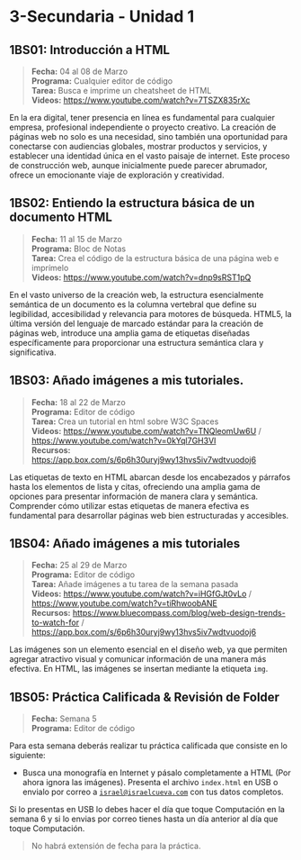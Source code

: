 # 3-Secundaria - Unidad 1

## 1BS01: Introducción a HTML

> <i class="bi bi-calendar"></i> **Fecha:** 04 al 08 de Marzo<br><i class="bi bi-laptop"></i> **Programa:** Cualquier editor de código <br><i class="bi bi-clipboard-check"></i> **Tarea:** Busca e imprime un cheatsheet de HTML <br><i class="bi bi-youtube txt-red"></i> **Videos:** https://www.youtube.com/watch?v=7TSZX835rXc

En la era digital, tener presencia en línea es fundamental para cualquier empresa, profesional independiente o proyecto creativo. La creación de páginas web no solo es una necesidad, sino también una oportunidad para conectarse con audiencias globales, mostrar productos y servicios, y establecer una identidad única en el vasto paisaje de internet. Este proceso de construcción web, aunque inicialmente puede parecer abrumador, ofrece un emocionante viaje de exploración y creatividad.

## 1BS02: Entiendo la estructura básica de un documento HTML

> <i class="bi bi-calendar"></i> **Fecha:** 11 al 15 de Marzo<br><i class="bi bi-laptop"></i> **Programa:** Bloc de Notas <br><i class="bi bi-clipboard-check"></i> **Tarea:** Crea el código de la estructura básica de una página web e imprímelo <br><i class="bi bi-youtube txt-red"></i> **Videos:** https://www.youtube.com/watch?v=dnp9sRST1pQ

En el vasto universo de la creación web, la estructura esencialmente semántica de un documento es la columna vertebral que define su legibilidad, accesibilidad y relevancia para motores de búsqueda. HTML5, la última versión del lenguaje de marcado estándar para la creación de páginas web, introduce una amplia gama de etiquetas diseñadas específicamente para proporcionar una estructura semántica clara y significativa.

## 1BS03: Añado imágenes a mis tutoriales.

> <i class="bi bi-calendar"></i> **Fecha:** 18 al 22 de Marzo<br><i class="bi bi-laptop"></i> **Programa:** Editor de código <br><i class="bi bi-clipboard-check"></i> **Tarea:** Crea un tutorial en html sobre W3C Spaces<br><i class="bi bi-youtube txt-red"></i> **Videos:** https://www.youtube.com/watch?v=TNQleomUw6U / https://www.youtube.com/watch?v=0kYql7GH3VI<br><i class="bi bi-files"></i> **Recursos:** https://app.box.com/s/6p6h30uryj9wy13hvs5iv7wdtvuodoj6

Las etiquetas de texto en HTML abarcan desde los encabezados y párrafos hasta los elementos de lista y citas, ofreciendo una amplia gama de opciones para presentar información de manera clara y semántica. Comprender cómo utilizar estas etiquetas de manera efectiva es fundamental para desarrollar páginas web bien estructuradas y accesibles.

<div class="currentTheme">

## 1BS04: Añado imágenes a mis tutoriales

> <i class="bi bi-calendar"></i> **Fecha:** 25 al 29 de Marzo<br><i class="bi bi-laptop"></i> **Programa:** Editor de código <br><i class="bi bi-clipboard-check"></i> **Tarea:** Añade imágenes a tu tarea de la semana pasada<br><i class="bi bi-youtube txt-red"></i> **Videos:** https://www.youtube.com/watch?v=iHGfGJt0vLo / https://www.youtube.com/watch?v=tiRhwoobANE<br><i class="bi bi-files"></i> **Recursos:** https://www.bluecompass.com/blog/web-design-trends-to-watch-for / https://app.box.com/s/6p6h30uryj9wy13hvs5iv7wdtvuodoj6

Las imágenes son un elemento esencial en el diseño web, ya que permiten agregar atractivo visual y comunicar información de una manera más efectiva. En HTML, las imágenes se insertan mediante la etiqueta <code>img</code>.

</div>

## 1BS05: Práctica Calificada & Revisión de Folder

> <i class="bi bi-calendar"></i> **Fecha:** Semana 5<br><i class="bi bi-laptop"></i> **Programa:** Editor de código

Para esta semana deberás realizar tu práctica calificada que consiste en lo siguiente:

- Busca una monografía en Internet y pásalo completamente a HTML (Por ahora ignora las imágenes). Presenta el archivo <code>index.html</code> en USB o envialo por correo a <code>israel@israelcueva.com</code> con tus datos completos.

Si lo presentas en USB lo debes hacer el día que toque Computación en la semana 6 y si lo envias por correo tienes hasta un día anterior al día que toque Computación.

> No habrá extensión de fecha para la práctica.